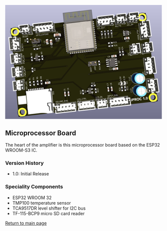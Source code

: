 ![Microprocessor](images/uproc.png)

## Microprocessor Board

The heart of the amplifier is this microprocessor board based on the ESP32 WROOM-S3 IC. 

### Version History

- 1.0: Initial Release

### Speciality Components

* ESP32 WROOM 32
* TMP100 temperature sensor
* TCA9517DR level shifter for I2C bus
* TF-115-BCP9 micro SD card reader

[Return to main page](/)

